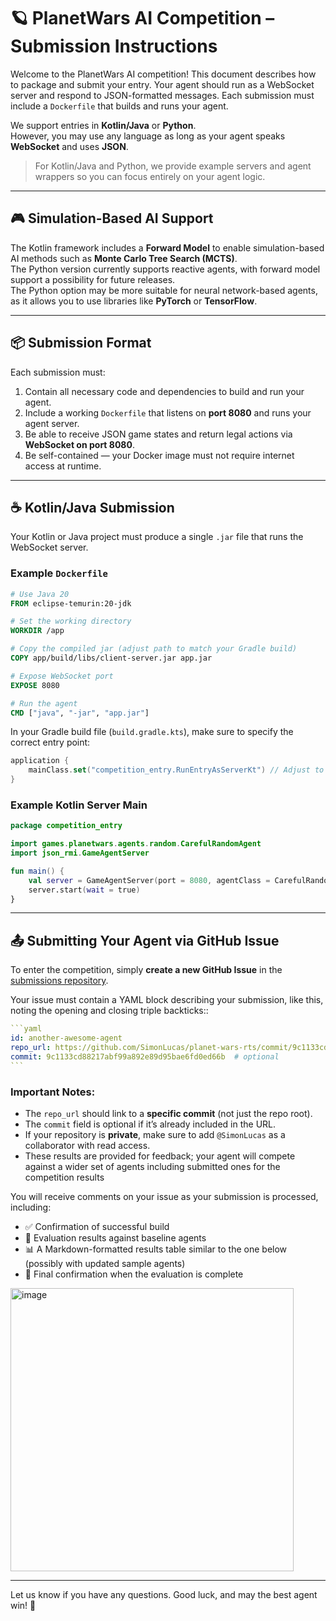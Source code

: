 # 🪐 PlanetWars AI Competition – Submission Instructions

Welcome to the PlanetWars AI competition! This document describes how to package and submit your entry. Your agent should run as a WebSocket server and respond to JSON-formatted messages. Each submission must include a `Dockerfile` that builds and runs your agent.

We support entries in **Kotlin/Java** or **Python**.  
However, you may use any language as long as your agent speaks **WebSocket** and uses **JSON**.

> For Kotlin/Java and Python, we provide example servers and agent wrappers so you can focus entirely on your agent logic.

---

## 🎮 Simulation-Based AI Support

The Kotlin framework includes a **Forward Model** to enable simulation-based AI methods such as **Monte Carlo Tree Search (MCTS)**.  
The Python version currently supports reactive agents, 
with forward model support a possibility for future releases.  
The Python option may be more suitable for neural network-based agents, 
as it allows you to use libraries like **PyTorch** or **TensorFlow**.

---

## 📦 Submission Format

Each submission must:

1. Contain all necessary code and dependencies to build and run your agent.
2. Include a working `Dockerfile` that listens on **port 8080** and runs your agent server.
3. Be able to receive JSON game states and return legal actions via **WebSocket on port 8080**.
4. Be self-contained — your Docker image must not require internet access at runtime.

---

## ☕ Kotlin/Java Submission

Your Kotlin or Java project must produce a single `.jar` file that runs the WebSocket server.

### Example `Dockerfile`

```dockerfile
# Use Java 20
FROM eclipse-temurin:20-jdk

# Set the working directory
WORKDIR /app

# Copy the compiled jar (adjust path to match your Gradle build)
COPY app/build/libs/client-server.jar app.jar

# Expose WebSocket port
EXPOSE 8080

# Run the agent
CMD ["java", "-jar", "app.jar"]
```

In your Gradle build file (`build.gradle.kts`), make sure to specify the correct entry point:

```kotlin
application {
    mainClass.set("competition_entry.RunEntryAsServerKt") // Adjust to match your actual package and file
}
```

### Example Kotlin Server Main

```kotlin
package competition_entry

import games.planetwars.agents.random.CarefulRandomAgent
import json_rmi.GameAgentServer

fun main() {
    val server = GameAgentServer(port = 8080, agentClass = CarefulRandomAgent::class)
    server.start(wait = true)
}
```

---

## 📤 Submitting Your Agent via GitHub Issue

To enter the competition, simply **create a new GitHub Issue** in the [submissions repository](https://github.com/SimonLucas/planet-wars-rts-submissions/issues).

Your issue must contain a YAML block describing your submission, like this, 
noting the opening and closing triple backticks::

````yaml
```yaml
id: another-awesome-agent
repo_url: https://github.com/SimonLucas/planet-wars-rts/commit/9c1133cd88217abf99a892e89d95bae6fd0ed66b
commit: 9c1133cd88217abf99a892e89d95bae6fd0ed66b  # optional
```
````

### Important Notes:
- The `repo_url` should link to a **specific commit** (not just the repo root).
- The `commit` field is optional if it’s already included in the URL.
- If your repository is **private**, make sure to add `@SimonLucas` as a collaborator with read access.
- These results are provided for feedback; your agent will compete against a wider set of agents including submitted ones for the competition results

You will receive comments on your issue as your submission is processed, including:
- ✅ Confirmation of successful build
- 🧪 Evaluation results against baseline agents
- 📊 A Markdown-formatted results table similar to the one below (possibly with updated sample agents)
- 🏁 Final confirmation when the evaluation is complete

<img width="453" alt="image" src="https://github.com/user-attachments/assets/a67bb4f6-0dc7-42b9-9cd0-dda9d85c464b" />

---


Let us know if you have any questions. Good luck, and may the best agent win! 🚀
